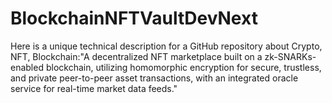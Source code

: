 # BlockchainNFTVaultDevNext
Here is a unique technical description for a GitHub repository about Crypto, NFT, Blockchain:"A decentralized NFT marketplace built on a zk-SNARKs-enabled blockchain, utilizing homomorphic encryption for secure, trustless, and private peer-to-peer asset transactions, with an integrated oracle service for real-time market data feeds."
